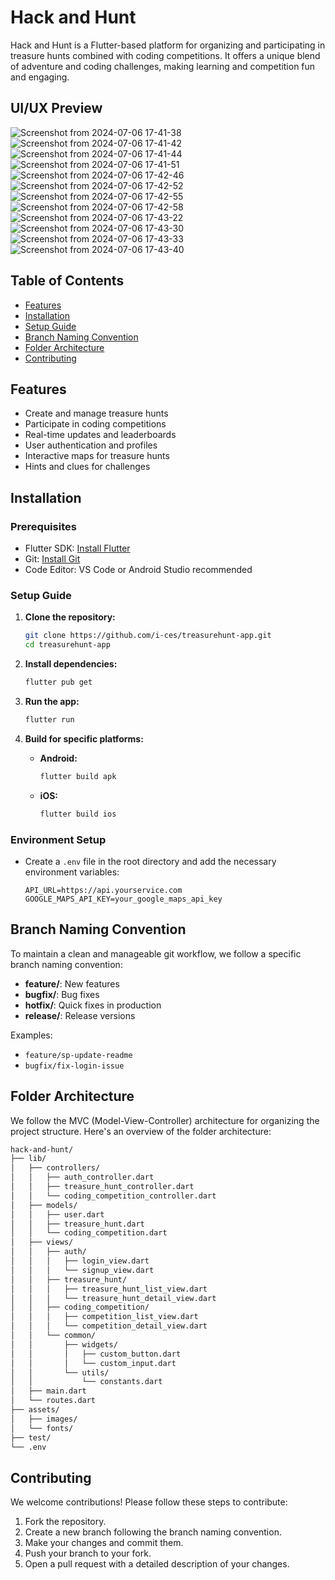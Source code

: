 # Hack and Hunt

Hack and Hunt is a Flutter-based platform for organizing and participating in treasure hunts combined with coding competitions. It offers a unique blend of adventure and coding challenges, making learning and competition fun and engaging.

## UI/UX Preview
![Screenshot from 2024-07-06 17-41-38](https://github.com/i-ces/treasurehunt-app/assets/115852972/4a113b0d-3ae5-4d94-a6e1-c7d37ffb3190)
![Screenshot from 2024-07-06 17-41-42](https://github.com/i-ces/treasurehunt-app/assets/115852972/23c8de54-ad77-4baf-a520-3202a26d07ff)
![Screenshot from 2024-07-06 17-41-44](https://github.com/i-ces/treasurehunt-app/assets/115852972/21fb0752-73e2-4c72-9ea8-0cfa7c6ae4be)
![Screenshot from 2024-07-06 17-41-51](https://github.com/i-ces/treasurehunt-app/assets/115852972/6ce614eb-b81a-4ca8-a5b0-ecaf8e1feb51)
![Screenshot from 2024-07-06 17-42-46](https://github.com/i-ces/treasurehunt-app/assets/115852972/f7b0f981-fe43-4f97-9286-7f35b8e16ff7)
![Screenshot from 2024-07-06 17-42-52](https://github.com/i-ces/treasurehunt-app/assets/115852972/b9f348a0-0ed2-4038-8583-992ee261c5aa)
![Screenshot from 2024-07-06 17-42-55](https://github.com/i-ces/treasurehunt-app/assets/115852972/f8c97bff-bb45-41b8-a8ae-d13359203ef5)
![Screenshot from 2024-07-06 17-42-58](https://github.com/i-ces/treasurehunt-app/assets/115852972/e74e4c1f-7c6a-437c-8c7c-f9b41eb0f9f8)
![Screenshot from 2024-07-06 17-43-22](https://github.com/i-ces/treasurehunt-app/assets/115852972/b727b94e-8e3b-42d3-a5f9-358c29576c1c)
![Screenshot from 2024-07-06 17-43-30](https://github.com/i-ces/treasurehunt-app/assets/115852972/1af3e2b6-d80f-46be-8391-768ed3547058)
![Screenshot from 2024-07-06 17-43-33](https://github.com/i-ces/treasurehunt-app/assets/115852972/4d2c60d0-8401-45c4-b8e7-264f05ea8623)
![Screenshot from 2024-07-06 17-43-40](https://github.com/i-ces/treasurehunt-app/assets/115852972/7062b5ae-2390-4ef3-a190-7f23c2525b0a)


## Table of Contents

- [Features](#features)
- [Installation](#installation)
- [Setup Guide](#setup-guide)
- [Branch Naming Convention](#branch-naming-convention)
- [Folder Architecture](#folder-architecture)
- [Contributing](#contributing)

## Features

- Create and manage treasure hunts
- Participate in coding competitions
- Real-time updates and leaderboards
- User authentication and profiles
- Interactive maps for treasure hunts
- Hints and clues for challenges

## Installation

### Prerequisites

- Flutter SDK: [Install Flutter](https://flutter.dev/docs/get-started/install)
- Git: [Install Git](https://git-scm.com/book/en/v2/Getting-Started-Installing-Git)
- Code Editor: VS Code or Android Studio recommended

### Setup Guide

1. **Clone the repository:**

   ```bash
   git clone https://github.com/i-ces/treasurehunt-app.git
   cd treasurehunt-app
   ```

2. **Install dependencies:**

   ```bash
   flutter pub get
   ```

3. **Run the app:**

   ```bash
   flutter run
   ```

4. **Build for specific platforms:**

   - **Android:**

     ```bash
     flutter build apk
     ```

   - **iOS:**

     ```bash
     flutter build ios
     ```

### Environment Setup

- Create a `.env` file in the root directory and add the necessary environment variables:

  ```plaintext
  API_URL=https://api.yourservice.com
  GOOGLE_MAPS_API_KEY=your_google_maps_api_key
  ```

## Branch Naming Convention

To maintain a clean and manageable git workflow, we follow a specific branch naming convention:

- **feature/**: New features
- **bugfix/**: Bug fixes
- **hotfix/**: Quick fixes in production
- **release/**: Release versions

Examples:

- `feature/sp-update-readme`
- `bugfix/fix-login-issue`

## Folder Architecture

We follow the MVC (Model-View-Controller) architecture for organizing the project structure. Here's an overview of the folder architecture:

```sh
hack-and-hunt/
├── lib/
│   ├── controllers/
│   │   ├── auth_controller.dart
│   │   ├── treasure_hunt_controller.dart
│   │   └── coding_competition_controller.dart
│   ├── models/
│   │   ├── user.dart
│   │   ├── treasure_hunt.dart
│   │   └── coding_competition.dart
│   ├── views/
│   │   ├── auth/
│   │   │   ├── login_view.dart
│   │   │   └── signup_view.dart
│   │   ├── treasure_hunt/
│   │   │   ├── treasure_hunt_list_view.dart
│   │   │   └── treasure_hunt_detail_view.dart
│   │   ├── coding_competition/
│   │   │   ├── competition_list_view.dart
│   │   │   └── competition_detail_view.dart
│   │   └── common/
│   │       ├── widgets/
│   │       │   ├── custom_button.dart
│   │       │   └── custom_input.dart
│   │       └── utils/
│   │           └── constants.dart
│   ├── main.dart
│   └── routes.dart
├── assets/
│   ├── images/
│   └── fonts/
├── test/
└── .env
```

## Contributing

We welcome contributions! Please follow these steps to contribute:

1. Fork the repository.
2. Create a new branch following the branch naming convention.
3. Make your changes and commit them.
4. Push your branch to your fork.
5. Open a pull request with a detailed description of your changes.
